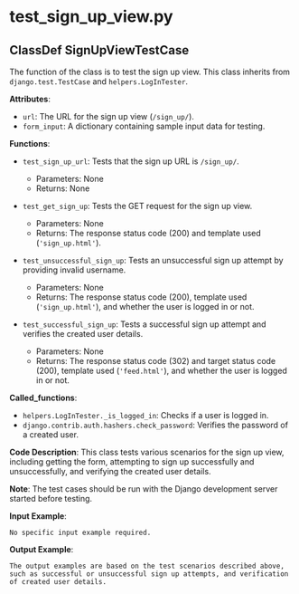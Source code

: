 # test_sign_up_view.py

## ClassDef SignUpViewTestCase

The function of the class is to test the sign up view. This class inherits from `django.test.TestCase` and `helpers.LogInTester`.

**Attributes**:

- `url`: The URL for the sign up view (`/sign_up/`).
- `form_input`: A dictionary containing sample input data for testing.

**Functions**:

- `test_sign_up_url`: Tests that the sign up URL is `/sign_up/`.
    - Parameters: None
    - Returns: None

- `test_get_sign_up`: Tests the GET request for the sign up view.
    - Parameters: None
    - Returns: The response status code (200) and template used (`'sign_up.html'`).

- `test_unsuccessful_sign_up`: Tests an unsuccessful sign up attempt by providing invalid username.
    - Parameters: None
    - Returns: The response status code (200), template used (`'sign_up.html'`), and whether the user is logged in or not.

- `test_successful_sign_up`: Tests a successful sign up attempt and verifies the created user details.
    - Parameters: None
    - Returns: The response status code (302) and target status code (200), template used (`'feed.html'`), and whether the user is logged in or not.

**Called_functions**:

- `helpers.LogInTester._is_logged_in`: Checks if a user is logged in.
- `django.contrib.auth.hashers.check_password`: Verifies the password of a created user.

**Code Description**: This class tests various scenarios for the sign up view, including getting the form, attempting to sign up successfully and unsuccessfully, and verifying the created user details.

**Note**: The test cases should be run with the Django development server started before testing.

**Input Example**:

```
No specific input example required.
```

**Output Example**:

```
The output examples are based on the test scenarios described above, such as successful or unsuccessful sign up attempts, and verification of created user details.
```